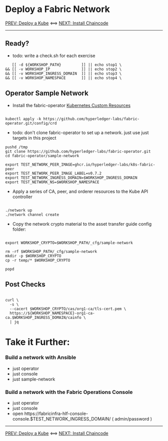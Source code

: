 # Deploy a Fabric Network 

[PREV: Deploy a Kube](10-kube.md) <==> [NEXT: Install Chaincode](30-chaincode.md)

---

## Ready?

- todo: write a check.sh for each exercise 
```shell
   [[ -d ${WORKSHOP_PATH}         ]] || echo stop1 \
&& [[ -v WORKSHOP_IP              ]] || echo stop2 \
&& [[ -v WORKSHOP_INGRESS_DOMAIN  ]] || echo stop3 \
&& [[ -v WORKSHOP_NAMESPACE       ]] || echo stop4 \

```

## Operator Sample Network 

- Install the fabric-operator [Kubernetes Custom Resources](https://kubernetes.io/docs/concepts/extend-kubernetes/api-extension/custom-resources/)
```shell

kubectl apply -k https://github.com/hyperledger-labs/fabric-operator.git/config/crd

```

- todo: don't clone fabric-operator to set up a network.  just use just targets in this project
```shell
pushd /tmp 
git clone https://github.com/hyperledger-labs/fabric-operator.git
cd fabric-operator/sample-network

export TEST_NETWORK_PEER_IMAGE=ghcr.io/hyperledger-labs/k8s-fabric-peer
export TEST_NETWORK_PEER_IMAGE_LABEL=v0.7.2
export TEST_NETWORK_INGRESS_DOMAIN=$WORKSHOP_INGRESS_DOMAIN
export TEST_NETWORK_NS=$WORKSHOP_NAMESPACE

```

- Apply a series of CA, peer, and orderer resources to the Kube API controller
```shell

./network up
./network channel create

```

- Copy the network crypto material to the asset transfer guide config folder: 
```shell

export WORKSHOP_CRYPTO=$WORKSHOP_PATH/_cfg/sample-network

rm -rf $WORKSHOP_PATH/_cfg/sample-network
mkdir -p $WORKSHOP_CRYPTO
cp -r temp/* $WORKSHOP_CRYPTO

popd

```


## Post Checks 

```shell

curl \
  -s \
  --cacert $WORKSHOP_CRYPTO/cas/org1-ca/tls-cert.pem \
  https://${WORKSHOP_NAMESPACE}-org1-ca-ca.$WORKSHOP_INGRESS_DOMAIN/cainfo \
  | jq

```


# Take it Further:  

### Build a network with Ansible
- just operator 
- just console 
- just sample-network 

### Build a network with the Fabric Operations Console

- just operator 
- just console 
- open https://fabricinfra-hlf-console-console.$TEST_NETWORK_INGRESS_DOMAIN/    ( admin/password )  

---

[PREV: Deploy a Kube](10-kube.md) <==> [NEXT: Install Chaincode](30-chaincode.md)


